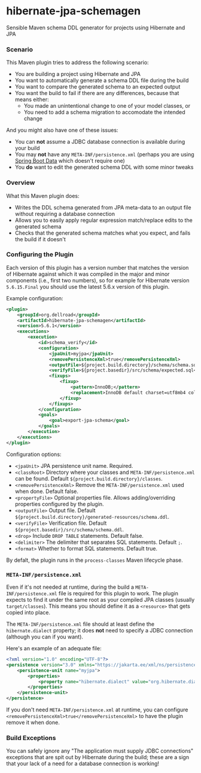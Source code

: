 # hibernate-jpa-schemagen
Sensible Maven schema DDL generator for projects using Hibernate and JPA

### Scenario

This Maven plugin tries to address the following scenario:

* You are building a project using Hibernate and JPA
* You want to automatically generate a schema DDL file during the build
* You want to compare the generated schema to an expected output
* You want the build to fail if there are any differences, because that means either:
  * You made an unintentional change to one of your model classes, or
  * You need to add a schema migration to accomodate the intended change

And you might also have one of these issues:

* You can **not** assume a JDBC database connection is available during your build
* You may **not** have any `META-INF/persistence.xml` (perhaps you are using [Spring Boot Data](https://docs.spring.io/spring-boot/docs/current/reference/htmlsingle/#data.sql.jpa-and-spring-data.repositories) which doesn't require one)
* You **do** want to edit the generated schema DDL with some minor tweaks

### Overview

What this Maven plugin does:

* Writes the DDL schema generated from JPA meta-data to an output file without requiring a database connection
* Allows you to easily apply regular expression match/replace edits to the generated schema
* Checks that the generated schema matches what you expect, and fails the build if it doesn't

### Configuring the Plugin

Each version of this plugin has a version number that matches the version of Hibernate against which it was compiled in the major and minor components (i.e., first two numbers), so for example for Hibernate version `5.6.15.Final` you should use the latest 5.6.x version of this plugin.

Example configuration:
```xml
<plugin>
    <groupId>org.dellroad</groupId>
    <artifactId>hibernate-jpa-schemagen</artifactId>
    <version>5.6.1</version>
    <executions>
        <execution>
            <id>schema_verify</id>
            <configuration>
                <jpaUnit>myjpa</jpaUnit>
                <removePersistenceXml>true</removePersistenceXml>
                <outputFile>${project.build.directory}/schema/schema.sql</outputFile>
                <verifyFile>${project.basedir}/src/schema/expected.sql</verifyFile>
                <fixups>
                    <fixup>
                        <pattern>InnoDB;</pattern>
                        <replacement>InnoDB default charset=utf8mb4 collate=utf8mb4_bin;</replacement>
                    </fixup>
                </fixups>
            </configuration>
            <goals>
                <goal>export-jpa-schema</goal>
            </goals>
        </execution>
    </executions>
</plugin>
```
Configuration options:
* `<jpaUnit>` JPA persistence unit name. Required.
* `<classRoot>` Directory where your classes and `META-INF/persistence.xml` can be found. Default `${project.build.directory}/classes`.
* `<removePersistenceXml>` Remove the `META-INF/persistence.xml` used when done. Default false.
* `<propertyFile>` Optional properties file. Allows adding/overriding properties configured by the plugin.
* `<outputFile>` Output file. Default `${project.build.directory}/generated-resources/schema.ddl`.
* `<verifyFile>` Verification file. Default `${project.basedir}/src/schema/schema.ddl`.
* `<drop>` Include `DROP TABLE` statements. Default false.
* `<delimiter>` The delimiter that separates SQL statements. Default `;`.
* `<format>` Whether to format SQL statements. Default true.

By defalt, the plugin runs in the `process-classes` Maven lifecycle phase.

### `META-INF/persistence.xml`

Even if it's not needed at runtime, during the build a `META-INF/persistence.xml` file is required for this plugin to work. The plugin expects to find it under the same root as your compiled JPA classes (usually `target/classes`). This means you should define it as a `<resource>` that gets copied into place.

The `META-INF/persistence.xml` file should at least define the `hibernate.dialect` property; it does <b>not</b> need to specify a JDBC connection (although you can if you want).

Here's an example of an adequate file:
```xml
<?xml version="1.0" encoding="UTF-8"?>
<persistence version="3.0" xmlns="https://jakarta.ee/xml/ns/persistence">
    <persistence-unit name="myjpa">
        <properties>
            <property name="hibernate.dialect" value="org.hibernate.dialect.MySQLDialect"/>
        </properties>
    </persistence-unit>
</persistence>
```

If you don't need `META-INF/persistence.xml` at runtime, you can configure `<removePersistenceXml>true</removePersistenceXml>` to have the plugin remove it when done.

### Build Exceptions

You can safely ignore any "The application must supply JDBC connections" exceptions that are spit out by Hibernate during the build; these are a sign that your lack of a need for a database connection is working!
